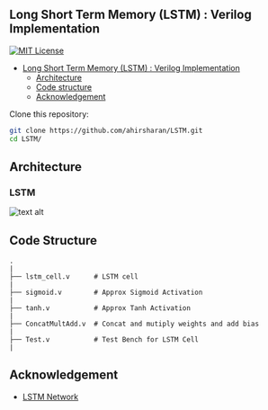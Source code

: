 ## Long Short Term Memory (LSTM) :  Verilog Implementation

[![MIT License](https://img.shields.io/badge/license-MIT-green.svg)](https://opensource.org/licenses/MIT)

<!-- TOC -->

- [Long Short Term Memory (LSTM) :  Verilog Implementation](#Long-Short-Term-Memory-(LSTM)-:-Verilog-Implementation)
  - [Architecture](#architecture)
  - [Code structure](#code-structure)
  - [Acknowledgement](#acknowledgement)

<!-- /TOC -->
Clone this repository:

```bash
git clone https://github.com/ahirsharan/LSTM.git
cd LSTM/
```
## Architecture

### LSTM
![text alt](https://i.ibb.co/vJBtzYB/LSTM.png)


## Code Structure
 
```
.
|
├── lstm_cell.v      # LSTM cell
|
├── sigmoid.v        # Approx Sigmoid Activation         
|
├── tanh.v           # Approx Tanh Activation           
|
├── ConcatMultAdd.v  # Concat and mutiply weights and add bias
|
├── Test.v           # Test Bench for LSTM Cell
|
```

## Acknowledgement
- [LSTM Network](https://colah.github.io/posts/2015-08-Understanding-LSTMs/)
